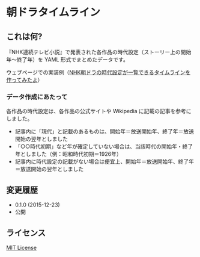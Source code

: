 # 朝ドラタイムライン

## これは何?

『NHK連続テレビ小説』で発表された各作品の時代設定（ストーリー上の開始年～終了年）を YAML 形式でまとめたデータです。

ウェブページでの実装例（[NHK朝ドラの時代設定が一覧できるタイムラインを作ってみたよ](https://www.tecking.org/archives/4843)）

### データ作成にあたって

各作品の時代設定は、各作品の公式サイトや Wikipedia に記載の記事を参考にしました。

* 記事内に「現代」と記載のあるものは、開始年＝放送開始年、終了年＝放送開始の翌年としました
* 「○○時代初期」など年が確定していない場合は、当該時代の開始年・終了年としました（例：昭和時代初期＝1926年）
* 記事内に時代設定の記載がない場合は便宜上、開始年＝放送開始年、終了年＝放送開始の翌年としました

## 変更履歴

* 0.1.0 (2015-12-23)
 * 公開

## ライセンス

[MIT License](http://opensource.org/licenses/mit-license.php)
